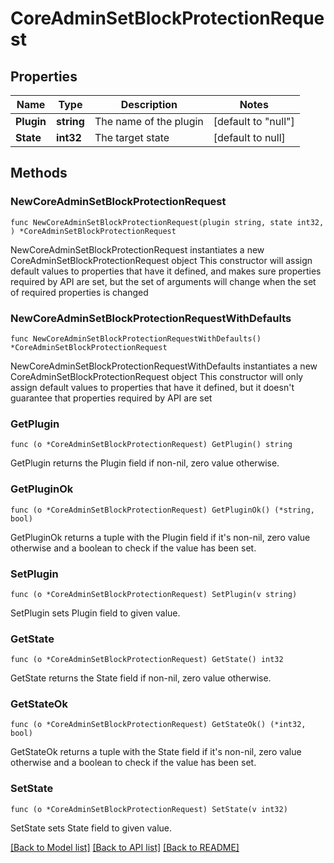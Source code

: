 # CoreAdminSetBlockProtectionRequest

## Properties

Name | Type | Description | Notes
------------ | ------------- | ------------- | -------------
**Plugin** | **string** | The name of the plugin | [default to "null"]
**State** | **int32** | The target state | [default to null]

## Methods

### NewCoreAdminSetBlockProtectionRequest

`func NewCoreAdminSetBlockProtectionRequest(plugin string, state int32, ) *CoreAdminSetBlockProtectionRequest`

NewCoreAdminSetBlockProtectionRequest instantiates a new CoreAdminSetBlockProtectionRequest object
This constructor will assign default values to properties that have it defined,
and makes sure properties required by API are set, but the set of arguments
will change when the set of required properties is changed

### NewCoreAdminSetBlockProtectionRequestWithDefaults

`func NewCoreAdminSetBlockProtectionRequestWithDefaults() *CoreAdminSetBlockProtectionRequest`

NewCoreAdminSetBlockProtectionRequestWithDefaults instantiates a new CoreAdminSetBlockProtectionRequest object
This constructor will only assign default values to properties that have it defined,
but it doesn't guarantee that properties required by API are set

### GetPlugin

`func (o *CoreAdminSetBlockProtectionRequest) GetPlugin() string`

GetPlugin returns the Plugin field if non-nil, zero value otherwise.

### GetPluginOk

`func (o *CoreAdminSetBlockProtectionRequest) GetPluginOk() (*string, bool)`

GetPluginOk returns a tuple with the Plugin field if it's non-nil, zero value otherwise
and a boolean to check if the value has been set.

### SetPlugin

`func (o *CoreAdminSetBlockProtectionRequest) SetPlugin(v string)`

SetPlugin sets Plugin field to given value.


### GetState

`func (o *CoreAdminSetBlockProtectionRequest) GetState() int32`

GetState returns the State field if non-nil, zero value otherwise.

### GetStateOk

`func (o *CoreAdminSetBlockProtectionRequest) GetStateOk() (*int32, bool)`

GetStateOk returns a tuple with the State field if it's non-nil, zero value otherwise
and a boolean to check if the value has been set.

### SetState

`func (o *CoreAdminSetBlockProtectionRequest) SetState(v int32)`

SetState sets State field to given value.



[[Back to Model list]](../README.md#documentation-for-models) [[Back to API list]](../README.md#documentation-for-api-endpoints) [[Back to README]](../README.md)


